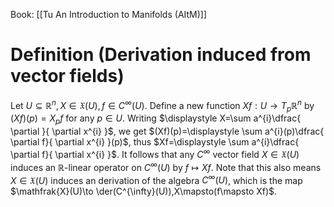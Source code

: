 Book: [[Tu An Introduction to Manifolds (AItM)]]
# Definition (Derivation induced from vector fields)
Let $U\subseteq \mathbb{R}^{n},X\in \mathfrak{X}(U),f\in C^{\infty}(U)$.
Define a new function $Xf:U\to T_{p}\mathbb{R}^{n}$ by $(Xf)(p)=X_{p}f$ for any $p\in U$.
Writing $\displaystyle X=\sum a^{i}\dfrac{ \partial }{ \partial x^{i} }$, we get $(Xf)(p)=\displaystyle \sum a^{i}(p)\dfrac{ \partial f}{ \partial x^{i} }(p)$, thus $Xf=\displaystyle \sum a^{i}\dfrac{ \partial f}{ \partial x^{i} }$.
It follows that any $C^{\infty}$ vector field $X\in \mathfrak{X}(U)$ induces an $\mathbb{R}$-linear operator on $C^{\infty}(U)$ by $f\mapsto Xf$.
Note that this also means $X\in \mathfrak{X}(U)$ induces an derivation of the algebra $C^{\infty}(U)$, which is the map $\mathfrak{X}(U)\to \der(C^{\infty}(U)),X\mapsto(f\mapsto Xf)$.